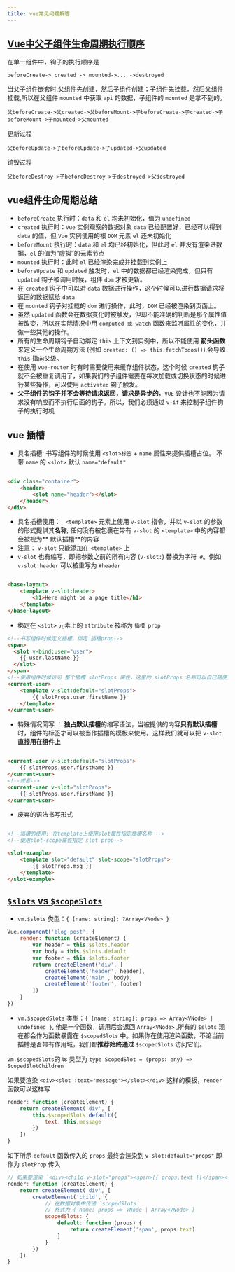 ```yaml
---
title: vue常见问题解答
---
```


## [Vue中父子组件生命周期执行顺序](https://juejin.cn/post/6844904113914773518)

在单一组件中，钩子的执行顺序是

`beforeCreate-> created -> mounted->... ->destroyed`

当父子组件嵌套时,父组件先创建，然后子组件创建；子组件先挂载，然后父组件挂载,所以在父组件 `mounted` 中获取 `api` 的数据，子组件的 `mounted` 是拿不到的。

`父beforeCreate->父created->父beforeMount->子beforeCreate->子created->子beforeMount->子mounted->父mounted`

更新过程

`父beforeUpdate->子beforeUpdate->子updated->父updated`

销毁过程

`父beforeDestroy->子beforeDestroy->子destroyed->父destroyed`

## vue组件生命周期总结

- `beforeCreate` 执行时：`data` 和 `el` 均未初始化，值为 `undefined`
- `created` 执行时：`Vue` 实例观察的数据对象 `data` 已经配置好，已经可以得到 `data` 的值，但 `Vue` 实例使用的根 `DOM` 元素 `el` 还未初始化
- `beforeMount` 执行时：`data` 和 `el` 均已经初始化，但此时 `el` 并没有渲染进数据，`el` 的值为“虚拟”的元素节点
- `mounted` 执行时：此时 `el` 已经渲染完成并挂载到实例上
- `beforeUpdate` 和 `updated` 触发时，`el` 中的数据都已经渲染完成，但只有 `updated` 钩子被调用时候，组件 `dom` 才被更新。
- 在 `created` 钩子中可以对 `data` 数据进行操作，这个时候可以进行数据请求将返回的数据赋给 `data`
- 在 `mounted` 钩子对挂载的 `dom` 进行操作，此时，`DOM` 已经被渲染到页面上。
- 虽然 `updated` 函数会在数据变化时被触发，但却不能准确的判断是那个属性值被改变，所以在实际情况中用 `computed 或 watch` 函数来监听属性的变化，并做一些其他的操作。
- 所有的生命周期钩子自动绑定 `this` 上下文到实例中，所以不能使用 **箭头函数** 来定义一个生命周期方法 (例如 `created: () => this.fetchTodos()`),会导致 `this` 指向父级。
- 在使用 `vue-router` 时有时需要使用来缓存组件状态，这个时候 `created` 钩子就不会被重复调用了，如果我们的子组件需要在每次加载或切换状态的时候进行某些操作，可以使用 `activated` 钩子触发。
- **父子组件的钩子并不会等待请求返回，请求是异步的**，`VUE` 设计也不能因为请求没有响应而不执行后面的钩子。所以，我们必须通过 `v-if` 来控制子组件钩子的执行时机

## vue 插槽

- 具名插槽: 书写组件的时候使用 `<slot>标签` + `name` 属性来提供插槽占位。 不带 `name` 的 `<slot>` 默认 `name="default" `

```html

<div class="container">
    <header>
        <slot name="header"></slot>
    </header>
</div>
```

- 具名插槽使用： ` <template>` 元素上使用 `v-slot` 指令，并以 `v-slot` 的参数的形式提供其**名称**; 任何没有被包裹在带有 `v-slot` 的 `<template>` 中的内容都会被视为**
  默认插槽**的内容
- 注意： `v-slot` 只能添加在 `<template>` 上
- `v-slot` 也有缩写，即把参数之前的所有内容 (`v-slot:`) 替换为字符` #`。例如 `v-slot:header` 可以被重写为 `#header`

```html

<base-layout>
    <template v-slot:header>
        <h1>Here might be a page title</h1>
    </template>
</base-layout>
```

- 绑定在 `<slot>` 元素上的 `attribute` 被称为 `插槽 prop`

```html
<!--书写组件时候定义插槽，绑定 插槽prop-->
<span>
  <slot v-bind:user="user">
    {{ user.lastName }}
  </slot>
</span>
<!--使用组件时候访问 整个插槽 slotProps 属性，这里的 slotProps 名称可以自己随便定义-->
<current-user>
    <template v-slot:default="slotProps">
        {{ slotProps.user.firstName }}
    </template>
</current-user>
```

- 特殊情况简写 ： **独占默认插槽**的缩写语法，当被提供的内容**只有默认插槽**时，组件的标签才可以被当作插槽的模板来使用。这样我们就可以把 `v-slot` **直接用在组件上**

```html

<current-user v-slot:default="slotProps">
    {{ slotProps.user.firstName }}
</current-user>
<!--或者-->
<current-user v-slot="slotProps">
    {{ slotProps.user.firstName }}
</current-user>
```

- 废弃的语法书写形式

```html

<!--插槽的使用: 在template上使用slot属性指定插槽名称 -->
<!--使用slot-scope属性指定 slot prop-->

<slot-example>
    <template slot="default" slot-scope="slotProps">
        {{ slotProps.msg }}
    </template>
</slot-example>

```

## [`$slots` vs `$scopeSlots`](https://cn.vuejs.org/v2/api/#vm-scopedSlots)

- `vm.$slots` 类型：`{ [name: string]: ?Array<VNode> }`

```js
Vue.component('blog-post', {
    render: function (createElement) {
        var header = this.$slots.header
        var body = this.$slots.default
        var footer = this.$slots.footer
        return createElement('div', [
            createElement('header', header),
            createElement('main', body),
            createElement('footer', footer)
        ])
    }
})
```

- `vm.$scopedSlots` 类型：`{ [name: string]: props => Array<VNode> | undefined }`, 他是一个函数，调用后会返回 `Array<VNode>`
  ,所有的 `$slots` 现在都会作为函数暴露在 `$scopedSlots` 中。如果你在使用渲染函数，不论当前插槽是否带有作用域，我们都**推荐始终通过** `$scopedSlots` 访问它们。

`vm.$scopedSlots`的 ts 类型为 `type ScopedSlot = (props: any) => ScopedSlotChildren`

如果要渲染 `<div><slot :text="message"></slot></div>` 这样的模板，`render` 函数可以这样写
```js
render: function (createElement) {
    return createElement('div', [
        this.$scopedSlots.default({
            text: this.message
        })
    ])
}
```
如下所示 `default` 函数传入的 `props` 最终会渲染到 `v-slot:default="props"`  即作为 `slotProp` 传入

```js
// 如果要渲染 `<div><child v-slot="props"><span>{{ props.text }}</span></child></div>` 这样的模板，`render` 函数可以这样写
render: function (createElement) {
    return createElement('div', [
        createElement('child', {
            // 在数据对象中传递 `scopedSlots`
            // 格式为 { name: props => VNode | Array<VNode> }
            scopedSlots: {
                default: function (props) {
                    return createElement('span', props.text)
                }
            }
        })
    ])
}
```
